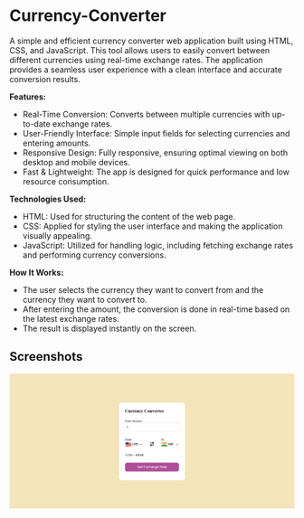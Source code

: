 # Currency-Converter
A simple and efficient currency converter web application built using HTML, CSS, and JavaScript. This tool allows users to easily convert between different currencies using real-time exchange rates. The application provides a seamless user experience with a clean interface and accurate conversion results.

**Features:**

- Real-Time Conversion: Converts between multiple currencies with up-to-date exchange rates.
- User-Friendly Interface: Simple input fields for selecting currencies and entering amounts.
- Responsive Design: Fully responsive, ensuring optimal viewing on both desktop and mobile devices.
- Fast & Lightweight: The app is designed for quick performance and low resource consumption.
  
**Technologies Used:**
- HTML: Used for structuring the content of the web page.
- CSS: Applied for styling the user interface and making the application visually appealing.
- JavaScript: Utilized for handling logic, including fetching exchange rates and performing currency conversions.
  
**How It Works:**
- The user selects the currency they want to convert from and the currency they want to convert to.
- After entering the amount, the conversion is done in real-time based on the latest exchange rates.
- The result is displayed instantly on the screen.

## Screenshots
<img src="Screenshot 2025-03-05 123120.png" width="600">
